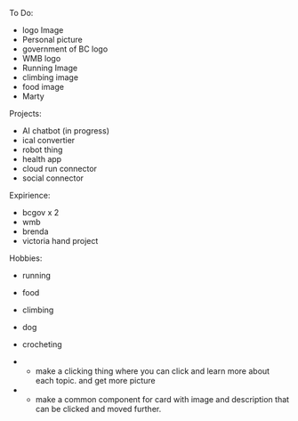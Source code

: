To Do: 
- logo Image
- Personal picture
- government of BC logo
- WMB logo
- Running Image
- climbing image
- food image
- Marty

Projects: 
- AI chatbot (in progress)
- ical convertier
- robot thing
- health app 
- cloud run connector
- social connector

Expirience: 
- bcgov x 2
- wmb
- brenda
- victoria hand project

Hobbies: 
- running
- food
- climbing
- dog
- crocheting 

- - make a clicking thing where you can click and learn more about each topic. and get more picture
- - make a common component for card with image and description that can be clicked and moved further. 

